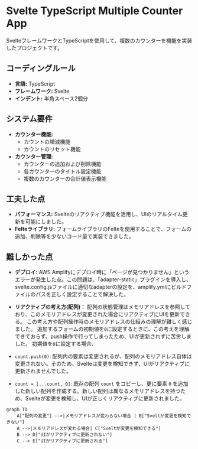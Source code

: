 # Svelte TypeScript Multiple Counter App

SvelteフレームワークとTypeScriptを使用して、複数のカウンターを機能を実装したプロジェクトです。

## コーディングルール

- **言語:** TypeScript
- **フレームワーク:** Svelte
- **インデント:** 半角スペース2個分

## システム要件

- **カウンター機能:**
  - カウントの増減機能
  - カウントのリセット機能
- **カウンター管理:**
  - カウンターの追加および削除機能
  - 各カウンターのタイトル設定機能
  - 複数のカウンターの合計値表示機能

## 工夫した点

- **パフォーマンス:** Svelteのリアクティブ機能を活用し、UIのリアルタイム更新を可能にしました。
- **Felteライブラリ:** フォームライブラリのFelteを使用することで、フォームの追加、削除等を少ないコード量で実装できました。

## 難しかった点

- **デプロイ:** AWS Amplifyにデプロイ時に「ページが見つかりません」というエラーが発生した点。この問題は、「adapter-static」プラグインを導入し、svelte.config.jsファイルに適切なadapterの設定を、amplify.ymlにビルドファイルのパスを正しく設定することで解決した。

- **リアクティブの考え方(配列)：** 配列の状態管理はメモリアドレスを参照しており、このメモリアドレスが変更された場合にリアクティブにUIを更新できる。
この考え方や配列操作時のメモリアドレスの仕組みの理解が難しく感じました。
追加するフォームの初期値を`0`に設定するときに、この考えを理解できておらず、push操作で行ってしまったため、UIが更新されずに苦労しました。
初期値を`0`に設定する場合、
 - `count.push(0)`: 配列内の要素は変更されるが、配列のメモリアドレス自体は変更されない。そのため、Svelteは変更を検知できず、UIがリアクティブに更新されませんでした。
 - `count = [...count, 0]`: 既存の配列 `count` をコピーし、更に要素 `0` を追加した新しい配列を作成する。新しい配列は異なるメモリアドレスを持つため、Svelteが変更を検知し、UIが正しくリアクティブに更新されました。

```mermaid
graph TD
    A["配列の変更"] -->|メモリアドレスが変わらない場合 | B["Sveltが変更を検知できない"]
    A -->|メモリアドレスが変わる場合| C["Sveltが変更を検知できる"]
    B --> D["UIがリアクティブに更新されない"]
    C --> E["UIがリアクティブに更新される"]
```
